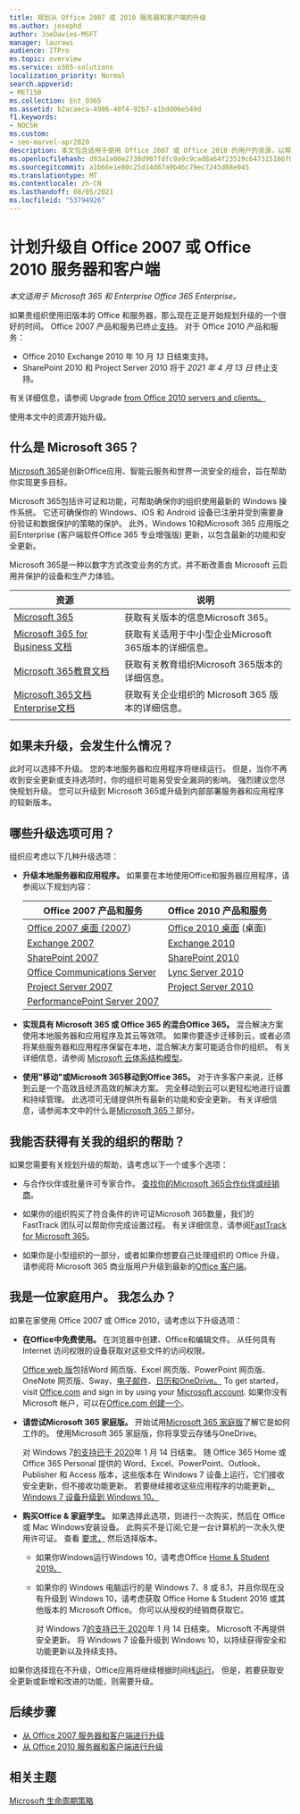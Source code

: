 ```yaml
---
title: 规划从 Office 2007 或 2010 服务器和客户端的升级
ms.author: josephd
author: JoeDavies-MSFT
manager: laurawi
audience: ITPro
ms.topic: overview
ms.service: o365-solutions
localization_priority: Normal
search.appverid:
- MET150
ms.collection: Ent_O365
ms.assetid: b2acaeca-4986-40f4-92b7-a1bdd06e549d
f1.keywords:
- NOCSH
ms.custom:
- seo-marvel-apr2020
description: 本文包含适用于使用 Office 2007 或 Office 2010 的用户的资源，以帮助他们规划升级。
ms.openlocfilehash: d93a1a00e2738d907fdfc9a9c9cad8a64f23519c647315166f093d424e7217b9
ms.sourcegitcommit: a1b66e1e80c25d14d67a9b46c79ec7245d88e045
ms.translationtype: MT
ms.contentlocale: zh-CN
ms.lasthandoff: 08/05/2021
ms.locfileid: "53794926"
---
```

# <a name="plan-your-upgrade-from-office-2007-or-office-2010-servers-and-clients"></a>计划升级自 Office 2007 或 Office 2010 服务器和客户端

*本文适用于 Microsoft 365 和 Enterprise Office 365 Enterprise。*

如果贵组织使用旧版本的 Office 和服务器，那么现在正是开始规划升级的一个很好的时间。 Office 2007 产品和服务已终止[支持](upgrade-from-office-2007-servers-and-products.md)。 对于 Office 2010 产品和服务：

- Office 2010 Exchange 2010 年 10 月 *13* 日结束支持。 
- SharePoint 2010 和 Project Server 2010 将于 *2021 年 4 月 13 日* 终止支持。 

有关详细信息，请参阅 Upgrade [from Office 2010 servers and clients。](upgrade-from-office-2010-servers-and-products.md)

使用本文中的资源开始升级。

## <a name="what-is-microsoft-365"></a>什么是 Microsoft 365？

[Microsoft 365](https://www.microsoft.com/microsoft-365)是创新Office应用、智能云服务和世界一流安全的组合，旨在帮助你实现更多目标。

Microsoft 365包括许可证和功能，可帮助确保你的组织使用最新的 Windows 操作系统。 它还可确保你的 Windows、iOS 和 Android 设备已注册并受到需要身份验证和数据保护的策略的保护。 此外，Windows 10和Microsoft 365 应用版之前Enterprise (客户端软件Office 365 专业增强版) 更新，以包含最新的功能和安全更新。
  
Microsoft 365是一种以数字方式改变业务的方式，并不断改善由 Microsoft 云启用并保护的设备和生产力体验。
 
|资源|说明|
|---|---|
|[Microsoft 365](https://www.microsoft.com/microsoft-365)|获取有关版本的信息Microsoft 365。|
|[Microsoft 365 for Business 文档](../business/index.yml)|获取有关适用于中小型企业Microsoft 365版本的详细信息。|
|[Microsoft 365教育文档](/microsoft-365/education/)|获取有关教育组织Microsoft 365版本的详细信息。|
|[Microsoft 365文档Enterprise文档](./index.yml)|获取有关企业组织的 Microsoft 365 版本的详细信息。|
|||

## <a name="what-happens-if-i-dont-upgrade"></a>如果未升级，会发生什么情况？

此时可以选择不升级。 您的本地服务器和应用程序将继续运行。 但是，当你不再收到安全更新或支持选项时，你的组织可能易受安全漏洞的影响。 强烈建议您尽快规划升级。 您可以升级到 Microsoft 365或升级到内部部署服务器和应用程序的较新版本。

## <a name="what-upgrade-options-are-available"></a>哪些升级选项可用？      

组织应考虑以下几种升级选项：

- **升级本地服务器和应用程序。** 如果要在本地使用Office和服务器应用程序，请参阅以下规划内容：<br/> 

  |Office 2007 产品和服务|Office 2010 产品和服务|
  |---|---|
  |[Office 2007 桌面 (2007](/DeployOffice/office-2007-end-support-roadmap)) |[Office 2010 桌面](/DeployOffice/office-2010-end-support-roadmap) (桌面) |
  |[Exchange 2007](exchange-2007-end-of-support.md)|[Exchange 2010](exchange-2010-end-of-support.md)|
  |[SharePoint 2007](sharepoint-2007-end-of-support.md)|[SharePoint 2010](upgrade-from-sharepoint-2010.md)|
  |[Office Communications Server](/skypeforbusiness/plan-your-deployment/upgrade)|[Lync Server 2010](/skypeforbusiness/plan-your-deployment/upgrade)|
  |[Project Server 2007](project-server-2007-end-of-support.md)|[Project Server 2010](project-server-2010-end-of-support.md)|
  |[PerformancePoint Server 2007](pps-2007-end-of-support.md)||
 
- **实现具有 Microsoft 365 或 Office 365 的混合Office 365。** 混合解决方案使用本地服务器和应用程序及其云等效项。 如果你要逐步迁移到云，或者必须将某些服务器和应用程序保留在本地，混合解决方案可能适合你的组织。 有关详细信息，请参阅 [Microsoft 云体系结构模型](../solutions/cloud-architecture-models.md)。 
    
- **使用"移动"或Microsoft 365移动到Office 365。** 对于许多客户来说，迁移到云是一个高效且经济高效的解决方案。 完全移动到云可以更轻松地进行设置和持续管理。 此选项可无缝提供所有最新的功能和安全更新。 有关详细信息，请参阅本文中的什么是[Microsoft 365？](#what-is-microsoft-365)部分。
    
## <a name="can-i-get-help-for-my-organization"></a>我能否获得有关我的组织的帮助？

如果您需要有关规划升级的帮助，请考虑以下一个或多个选项：

- 与合作伙伴或批量许可专家合作。 [查找你的Microsoft 365合作伙伴或经销商](https://support.office.com/article/b6c18a9b-2aed-4c84-9d75-af709160258c.aspx)。 

- 如果你的组织购买了符合条件的许可证Microsoft 365数量，我们的 FastTrack 团队可以帮助你完成设置过程。 有关详细信息，请参阅[FastTrack for Microsoft 365](https://www.microsoft.com/fasttrack/microsoft-365)。

- 如果你是小型组织的一部分，或者如果你想要自己处理组织的 Office 升级，请参阅将 Microsoft 365 商业版用户升级到最新的[Office 客户端](/office365/admin/setup/upgrade-users-to-latest-office-client)。 
  
## <a name="im-a-home-user-what-do-i-do"></a>我是一位家庭用户。 我怎么办？

如果在家使用 Office 2007 或 Office 2010，请考虑以下升级选项：

- **在Office中免费使用。** 在浏览器中创建、Office和编辑文件。 从任何具有 Internet 访问权限的设备获取对这些文件的访问权限。 

  [Office web 版](https://products.office.com/office-online/documents-spreadsheets-presentations-office-online)包括[](https://go.microsoft.com/fwlink/p/?linkid=746664)Word 网页版、Excel 网页版、PowerPoint 网页版、OneNote 网页版、Sway、[电子邮件](https://go.microsoft.com/fwlink/p/?linkid=746676)、[](https://go.microsoft.com/fwlink/p/?linkid=746666)[日历](https://go.microsoft.com/fwlink/p/?linkid=746678)[和OneDrive。](https://go.microsoft.com/fwlink/p/?linkid=746679) [](https://go.microsoft.com/fwlink/p/?linkid=746665) [](https://go.microsoft.com/fwlink/p/?linkid=746674) [](https://go.microsoft.com/fwlink/p/?linkid=746675) To get started， visit [Office.com](https://office.com) and sign in by using your [Microsoft account](https://account.microsoft.com/account). 如果你没有 Microsoft 帐户，可以在[Office.com 创建一个](https://office.com)。

- **请尝试Microsoft 365 家庭版。** 开始试用[Microsoft 365 家庭版](https://www.microsoft.com/microsoft-365/p/microsoft-365-family/cfq7ttc0k5dm?rtc=2&activetab=pivot:overviewtab)了解它是如何工作的。 使用Microsoft 365 家庭版，你将享受云存储与OneDrive。

  对 Windows 7[的支持已于 2020](https://www.microsoft.com/microsoft-365/windows/end-of-windows-7-support)年 1 月 14 日结束。 随 Office 365 Home 或 Office 365 Personal 提供的 Word、Excel、PowerPoint、Outlook、Publisher 和 Access 版本，这些版本在 Windows 7 设备上运行，它们接收安全更新，但不接收功能更新。 若要继续接收这些应用程序的功能更新[，Windows 7 设备升级到 Windows 10。](https://support.microsoft.com/help/12435/windows-10-upgrade-faq)
    
- **购买Office &amp; 家庭学生。** 如果选择此选项，则进行一次购买，然后在 Office 或 Mac Windows安装设备。 此购买不是订阅;它是一台计算机的一次永久使用许可证。 查看 [要求，](https://office.com/systemrequirements) 然后选择版本。

  - 如果你Windows运行Windows 10，请考虑Office [Home & Student 2019。](https://www.microsoft.com/p/office-home-student-2019/cfq7ttc0k7c8)

  - 如果你的 Windows 电脑运行的是 Windows 7、8 或 8.1，并且你现在没有升级到 Windows 10，请考虑获取 Office Home & Student 2016 或其他版本的 Microsoft Office。 你可以从授权的经销商获取它。
     
    对 Windows 7[的支持已于 2020](https://www.microsoft.com/microsoft-365/windows/end-of-windows-7-support)年 1 月 14 日结束。 Microsoft 不再提供安全更新。 将 Windows 7 设备升级到 Windows 10，以持续获得安全和功能更新以及持续支持。

如果你选择现在不升级，Office应用将继续根据时间线[运行](https://support.microsoft.com/lifecycle/search/13615)。 但是，若要获取安全更新或新增和改进的功能，则需要升级。
   
## <a name="next-steps"></a>后续步骤

- [从 Office 2007 服务器和客户端进行升级](upgrade-from-office-2007-servers-and-products.md)
- [从 Office 2010 服务器和客户端进行升级](upgrade-from-office-2010-servers-and-products.md)
   
## <a name="related-topics"></a>相关主题
  
[Microsoft 生命周期策略](/lifecycle/)